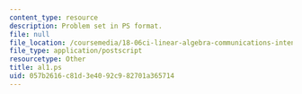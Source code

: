 ```yaml
---
content_type: resource
description: Problem set in PS format.
file: null
file_location: /coursemedia/18-06ci-linear-algebra-communications-intensive-spring-2004/057b2616c81d3e4092c982701a365714_al1.ps
file_type: application/postscript
resourcetype: Other
title: al1.ps
uid: 057b2616-c81d-3e40-92c9-82701a365714
---
```

